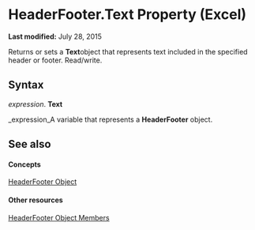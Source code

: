 
# HeaderFooter.Text Property (Excel)

 **Last modified:** July 28, 2015

Returns or sets a  **Text**object that represents text included in the specified header or footer. Read/write.

## Syntax

 _expression_. **Text**

 _expression_A variable that represents a  **HeaderFooter** object.


## See also


#### Concepts


 [HeaderFooter Object](75c654df-d3f9-8448-8a7e-a0487ca0d1ab.md)
#### Other resources


 [HeaderFooter Object Members](57017903-2dca-d712-ee2b-f8a2d037f3c2.md)
